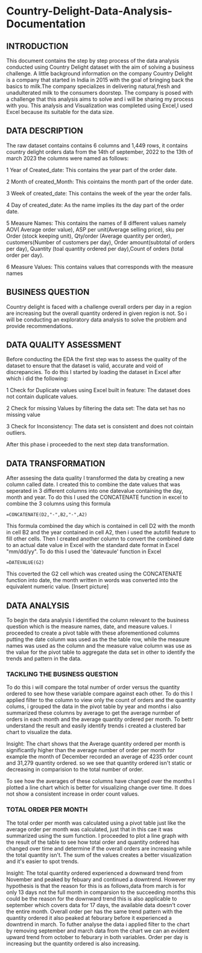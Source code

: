 # Country-Delight-Data-Analysis-Documentation

## INTRODUCTION
 This document contains the step by step process of the data analysis conducted using Country Delight dataset with the aim of solving a business challenge. A little background information on the company Country Delight is a company that started in India in 2015 with the goal of bringing back the basics to milk.The company specializes in delivering natural,fresh and unadulterated milk to the consumers doorstep. The company is posed with a challenge that this analysis aims to solve and i will be sharing my process with you. This analysis and Visualization was completed using Excel,I used Excel because its suitable for the data size.

## DATA DESCRIPTION
The raw dataset contains contains 6 columns and 1,449 rows, it contains country delight orders data from the 14th of september, 2022  to the 13th of march 2023 the columns were named as follows:

1 Year of Created_date: This contains the year part of the order date.

2 Month of created_Month: This cointains the month part of the order date.

3 Week of created_date: This contains the week of the year the order falls.

4 Day of created_date: As the name implies its the day part of the order date.

5 Measure Names: This contains the names of 8 different values namely AOV( Average order value), ASP per unit(Average selling price), sku per Order (stock keeping unit), Qty/order (Average quantity per order), customers(Number of customers per day), Order amount(subtotal of orders per day), Quantity (toal quantity ordered per day),Count of orders (total order per day).

6 Measure Values: This contains values that corresponds with the measure names  

## BUSINESS QUESTION
Country delight is faced with a challenge overall orders per day in a region are increasing but the overall quantity ordered in given region is not. So i will be conducting an exploratory data analysis to solve the problem and provide recommendations.

## DATA QUALITY ASSESSMENT 
Before conducting the EDA the first step was to assess the quality of the dataset to ensure that the dataset is valid, accurate and void of discrepancies. To do this I  started by  loading the dataset in Excel after which i did the following:

1 Check for Duplicate values using Excel built in feature: The dataset does not contain  duplicate values.

2 Check for missing Values by filtering the data set: The data set has no missing value

3 Check for Inconsistency: The data set is consistent and does not cointain outliers.

After this phase i proceeded to the next step  data transformation.

## DATA TRANSFORMATION
After assesing the data quality I transformed the data by creating a new column called date. I created this to combine the date values that was seperated  in 3 different columns into one datevalue containing the day, month and year. To do this  I used the CONCATENATE function in excel to combine the 3 columns using this formula

```=CONCATENATE(D2,"-",B2,"-",A2)```

This formula combined the day which is contained in cell D2 with the month in cell B2 and the year contained in cell A2, then i used the autofill feature to fill other cells. Then I created another column to convert the combined date to an actual date value in Excel with the standard date format in Excel "mm/dd/yy". To do this I used the 'datevaule' function in Excel 

```=DATEVALUE(G2)```

This coverted the G2 cell  which was created using the CONCATENATE function into date, the month written in words was converted into the equivalent numeric value.
[Insert picture]

## DATA ANALYSIS
To begin the data analysis I identified the column relevant to the business question which is the measure names, date, and measure values. I proceeded to create a pivot table with these aforementioned columns putting the date colunm was used as the the table row, while the measure names was used as the column and the measure value column was use as the value for the pivot table to aggregate the data set in other to identify the trends and pattern in the data.

### TACKLING THE BUSINESS QUESTION
To do this i will compare the total number of order versus the quantity ordered to see how these variable compare against each other. To do this I applied  filter to the column to view only the count of orders and the quantity colums, i grouped the data in the pivot table by year and months i also summarized these columns by average to get the average nurmber of orders in each month and the average quantity ordered per month. To bettr understand the result and easily identify trends i created a clustered bar chart to visualize the data. 

Insight: The chart shows that the Average quantity ordered per month is significantly higher than the average number of order per month for example the month of December recorded an average of 4235 order count  and 31,279 quantity ordered. so we see that quantity ordered isn't static or decreasing in comparision to the total number of order.

To see how the averages of these columns have changed over the months I plotted a line chart which is better for visualizing change over time. It does not show a consistent increase in order count values.

### TOTAL ORDER PER MONTH
 The total order per month was calculated using a pivot table just like the average order per month was calculated, just that in this cae it was summarized using the sum function. I proceeded to plot a line graph with the result of the table  to see how total order and quantity ordered has changed over time and determine if the overall orders are increasing while the total quantity isn't. The sum of the values creates a better visualization and it's easier to spot trends.
 
 Insight: The total quantity ordered experienced a downward trend from November and peaked by febuary and continued a downtrend. However my hypothesis is that the reason for this is as follows,data from march is for only 13 days not the full month in comparsion to the succeeding months this could be the reason for the downward trend this is also applicable to september which covers data for 17 days, the available data doesn't cover the entire month. Overall order per has the same trend pattern with the quantity ordered it also peaked at feburary before it experienced a downtrend in march. To futher analyse the data i applied filter to the chart by removing september and march data from the chart we can an evident upward trend from october to feburary in both variables. Order per day is increasing but the quantity ordered is also increasing.



